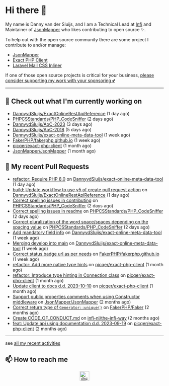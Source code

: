 # Hi there 👋



My name is Danny van der Sluijs, and I am a Technical Lead at [Infi](https://www.infi.nl) and Maintainer of [JsonMapper](https://jsonmapper.net) who likes contributing to open source ✨.

To help out with the open source community there are some project I contribute to and/or manage:
- [JsonMapper](https://github.com/JsonMapper/JsonMapper)
- [Exact PHP Client](https://github.com/picqer/exact-php-client)
- [Laravel Mail CSS Inliner](https://github.com/fedeisas/laravel-mail-css-inliner)

If one of those open source projects is critical for your business, [please consider supporting my work with your sponsoring 💕](https://github.com/sponsors/DannyvdSluijs)

---

## 🔭 Check out what I'm currently working on

- [DannyvdSluijs/ExactOnlineRestApiReference](https://github.com/DannyvdSluijs/ExactOnlineRestApiReference) (1 day ago)
- [PHPCSStandards/PHP_CodeSniffer](https://github.com/PHPCSStandards/PHP_CodeSniffer) (2 days ago)
- [DannyvdSluijs/AoC-2023](https://github.com/DannyvdSluijs/AoC-2023) (3 days ago)
- [DannyvdSluijs/AoC-2018](https://github.com/DannyvdSluijs/AoC-2018) (5 days ago)
- [DannyvdSluijs/exact-online-meta-data-tool](https://github.com/DannyvdSluijs/exact-online-meta-data-tool) (1 week ago)
- [FakerPHP/fakerphp.github.io](https://github.com/FakerPHP/fakerphp.github.io) (1 week ago)
- [picqer/exact-php-client](https://github.com/picqer/exact-php-client) (1 month ago)
- [JsonMapper/JsonMapper](https://github.com/JsonMapper/JsonMapper) (1 month ago)

## 🔨 My recent Pull Requests

- [refactor: Require PHP 8.0](https://github.com/DannyvdSluijs/exact-online-meta-data-tool/pull/194) on [DannyvdSluijs/exact-online-meta-data-tool](https://github.com/DannyvdSluijs/exact-online-meta-data-tool) (1 day ago)
- [build: Update workflow to use v5 of create pull request action](https://github.com/DannyvdSluijs/ExactOnlineRestApiReference/pull/120) on [DannyvdSluijs/ExactOnlineRestApiReference](https://github.com/DannyvdSluijs/ExactOnlineRestApiReference) (1 day ago)
- [Correct spelling issues in contributing](https://github.com/PHPCSStandards/PHP_CodeSniffer/pull/130) on [PHPCSStandards/PHP_CodeSniffer](https://github.com/PHPCSStandards/PHP_CodeSniffer) (2 days ago)
- [Correct spelling issues in readme](https://github.com/PHPCSStandards/PHP_CodeSniffer/pull/129) on [PHPCSStandards/PHP_CodeSniffer](https://github.com/PHPCSStandards/PHP_CodeSniffer) (2 days ago)
- [Correct pluralization of the word space/spaces depending on the spacing value](https://github.com/PHPCSStandards/PHP_CodeSniffer/pull/128) on [PHPCSStandards/PHP_CodeSniffer](https://github.com/PHPCSStandards/PHP_CodeSniffer) (2 days ago)
- [Add mandatory field info](https://github.com/DannyvdSluijs/exact-online-meta-data-tool/pull/193) on [DannyvdSluijs/exact-online-meta-data-tool](https://github.com/DannyvdSluijs/exact-online-meta-data-tool) (1 week ago)
- [Merging develop into main](https://github.com/DannyvdSluijs/exact-online-meta-data-tool/pull/191) on [DannyvdSluijs/exact-online-meta-data-tool](https://github.com/DannyvdSluijs/exact-online-meta-data-tool) (1 week ago)
- [Correct status badge url as per needs](https://github.com/FakerPHP/fakerphp.github.io/pull/95) on [FakerPHP/fakerphp.github.io](https://github.com/FakerPHP/fakerphp.github.io) (1 week ago)
- [refactor: Add more native type hints](https://github.com/picqer/exact-php-client/pull/626) on [picqer/exact-php-client](https://github.com/picqer/exact-php-client) (1 month ago)
- [refactor: Introduce type hinting in Connection class](https://github.com/picqer/exact-php-client/pull/625) on [picqer/exact-php-client](https://github.com/picqer/exact-php-client) (1 month ago)
- [Update client to docs d.d. 2023-10-10](https://github.com/picqer/exact-php-client/pull/622) on [picqer/exact-php-client](https://github.com/picqer/exact-php-client) (1 month ago)
- [Support public properties comments when using Constructor middleware](https://github.com/JsonMapper/JsonMapper/pull/171) on [JsonMapper/JsonMapper](https://github.com/JsonMapper/JsonMapper) (2 months ago)
- [Correct return type of `Generator::unique()`](https://github.com/FakerPHP/Faker/pull/787) on [FakerPHP/Faker](https://github.com/FakerPHP/Faker) (2 months ago)
- [Create CODE_OF_CONDUCT.md](https://github.com/infi-nl/the-infi-way/pull/97) on [infi-nl/the-infi-way](https://github.com/infi-nl/the-infi-way) (2 months ago)
- [feat: Update api using documentation d.d. 2023-09-19](https://github.com/picqer/exact-php-client/pull/620) on [picqer/exact-php-client](https://github.com/picqer/exact-php-client) (2 months ago)

---

see [all my recent activities](https://DannyvdSluijs.github.io/recent-work.html)


## 📫 How to reach me

<p align="center">
    <a href="https://twitter.com/EchteDanny" target="blank"><img align="center" src="https://cdn.jsdelivr.net/npm/simple-icons@3.0.1/icons/twitter.svg" alt="@EchteDanny at twitter" height="30" width="30" /></a>
</p>